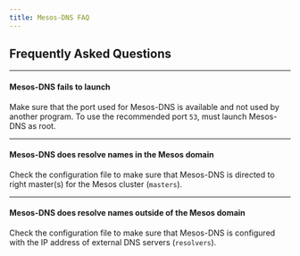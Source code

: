 ```yaml
---
title: Mesos-DNS FAQ
---
```


##  Frequently Asked Questions

---

#### Mesos-DNS fails to launch

Make sure that the port used for Mesos-DNS is available and not used by another program. To use the recommended port `53`, must launch Mesos-DNS as root. 

---

#### Mesos-DNS does resolve names in the Mesos domain

Check the configuration file to make sure that Mesos-DNS is directed to right master(s) for the Mesos cluster (`masters`). 
 
---

#### Mesos-DNS does resolve names outside of the Mesos domain

Check the configuration file to make sure that Mesos-DNS is configured with the IP address of  external DNS servers (`resolvers`).
